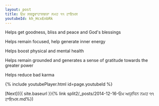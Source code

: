 ```yaml
---
layout: post
title: ਓਮ ਸਥਰੂਵਾਹਾਸਥਯਾ ਨਮਹ ੧੧ ਟਾਇਮਸ
youtubeId: kh_HcxEnbRk
---
```

 
 
Helps get goodness, bliss and peace and God's blessings
 
Helps remain focused, help generate inner energy 
 
Helps boost physical and mental health 
 
Helps remain grounded and generates a sense of gratitude towards the greater power 
 
Helps reduce bad karma
 
 
 
 


{% include youtubePlayer.html id=page.youtubeId %}
 
[Next]({{ site.baseurl }}{% link  split2/_posts/2014-12-16-ਓਮ ਅਯੁਧਿਨ ਨਮਹ ੧੧ ਟਾਇਮਸ.md%})
 
